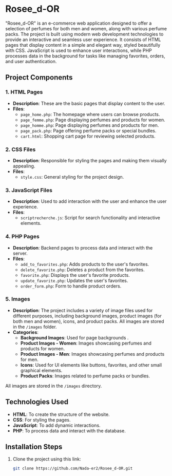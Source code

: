 # Rosee_d-OR

"Rosee_d-OR" is an e-commerce web application designed to offer a selection of perfumes for both men and women, along with various perfume packs. The project is built using modern web development technologies to provide an interactive and seamless user experience. It consists of HTML pages that display content in a simple and elegant way, styled beautifully with CSS. JavaScript is used to enhance user interactions, while PHP processes data in the background for tasks like managing favorites, orders, and user authentication.

## Project Components

### 1. **HTML Pages**
- **Description**: These are the basic pages that display content to the user.
- **Files**:
  - `page_home.php`: The homepage where users can browse products.
  - `page_femme.php`: Page displaying perfumes and products for women.
  - `page_homme.php`: Page displaying perfumes and products for men.
  - `page_pack.php`: Page offering perfume packs or special bundles.
  - `cart.html`: Shopping cart page for reviewing selected products.

### 2. **CSS Files**
- **Description**: Responsible for styling the pages and making them visually appealing.
- **Files**:
  - `style.css`: General styling for the project design.

### 3. **JavaScript Files**
- **Description**: Used to add interaction with the user and enhance the user experience.
- **Files**:
  - `scriptrecherche.js`: Script for search functionality and interactive elements.

### 4. **PHP Pages**
- **Description**: Backend pages to process data and interact with the server.
- **Files**:
  - `add_to_favorites.php`: Adds products to the user's favorites.
  - `delete_favorite.php`: Deletes a product from the favorites.
  - `favorite.php`: Displays the user's favorite products.
  - `update_favorite.php`: Updates the user's favorites.
  - `order_form.php`: Form to handle product orders.

### 5. **Images**
- **Description**: The project includes a variety of image files used for different purposes, including background images, product images (for both men and women), icons, and product packs. All images are stored in the `/images` folder.
- **Categories**:
  - **Background Images**: Used for page backgrounds .
  - **Product Images - Women**: Images showcasing perfumes and products for women.
  - **Product Images - Men**: Images showcasing perfumes and products for men.
  - **Icons**: Used for UI elements like buttons, favorites, and other small graphical elements.
  - **Product Packs**: Images related to perfume packs or bundles.

All images are stored in the `/images` directory.

## Technologies Used
- **HTML**: To create the structure of the website.
- **CSS**: For styling the pages.
- **JavaScript**: To add dynamic interactions.
- **PHP**: To process data and interact with the database.

## Installation Steps
1. Clone the project using this link:
   ```bash
   git clone https://github.com/Nada-er2/Rosee_d-OR.git

